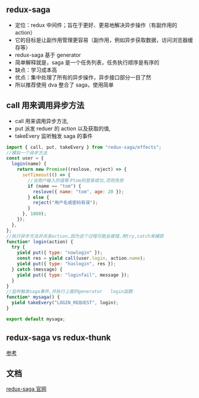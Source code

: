 ## redux-saga

- 定位：redux 中间件；旨在于更好、更易地解决异步操作（有副作用的 action）
- 它的目标是让副作用管理更容易（副作用，例如异步获取数据，访问浏览器缓存等）
- redux-saga 基于 generator
- 简单解释就是，saga 是一个任务列表，任务执行顺序是有序的
- 缺点：学习成本高
- 优点：集中处理了所有的异步操作，异步接口部分一目了然
- 所以推荐使用 dva 整合了 saga，使用简单

## call 用来调用异步方法

- call 用来调用异步方法,
- put 派发 reduer 的 action 以及获取的值,
- takeEvery 监听触发 saga 的事件

```js
import { call, put, takeEvery } from "redux-saga/effects";
//模拟一个异步方法
const user = {
  login(name) {
    return new Promise((reslove, reject) => {
      setTimeout(() => {
        //当用户输入的值等于tom则登录成功,否则失败
        if (name == "tom") {
          reslove({ name: "tom", age: 20 });
        } else {
          reject("用户名或密码有误");
        }
      }, 1000);
    });
  },
};
//执行异步方法并派发action,因为这个过程可能会报错,用try,catch来捕获
function* login(action) {
  try {
    yield put({ type: "nowlogin" });
    const res = yield call(user.login, action.name);
    yield put({ type: "haslogin", res });
  } catch (message) {
    yield put({ type: "loginfail", message });
  }
}
//监听触发saga事件,并执行上面的generator   login函数
function* mysaga() {
  yield takeEvery("LOGIN_REQUEST", login);
}

export default mysaga;
```

## redux-saga vs redux-thunk

[参考](https://www.cnblogs.com/sexintercourse/p/15689873.html)

## 文档

[redux-saga 官网](https://redux-saga-in-chinese.js.org/)
